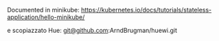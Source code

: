 

Documented in minikube: https://kubernetes.io/docs/tutorials/stateless-application/hello-minikube/

e scopiazzato Hue: git@github.com:ArndBrugman/huewi.git
